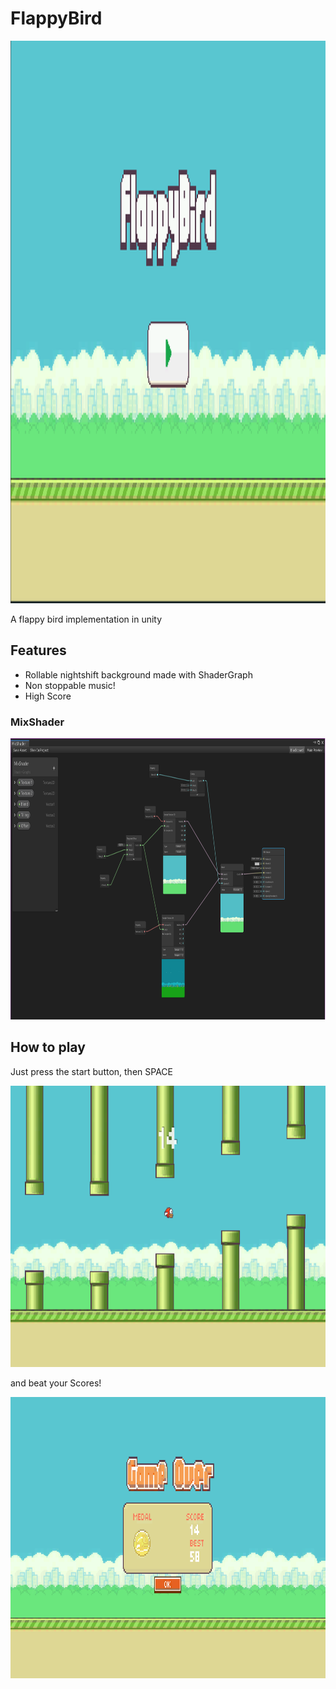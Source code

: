 # FlappyBird

<p align="center">
  <img src="https://github.com/VictorHerbert/FlappyBird/raw/master/Assets/Resources/Screenshoots/Menu.png" width="1600" height="900"/>
</p>


A flappy bird  implementation in unity

## Features

* Rollable nightshift background made with ShaderGraph
* Non stoppable music!
* High Score

### MixShader

<p align="center">
  <img src="https://github.com/VictorHerbert/FlappyBird/raw/master/Assets/Resources/Screenshoots/MixShader.png" width="800" height="450"/>
</p>

## How to play

Just press the start button, then SPACE

<p align="center">
  <img src="https://github.com/VictorHerbert/FlappyBird/raw/master/Assets/Resources/Screenshoots/Running.png" width="800" height="450"/>
</p>

and beat your Scores!

<p align="center">
  <img src="https://github.com/VictorHerbert/FlappyBird/raw/master/Assets/Resources/Screenshoots/Score.png" width="800" height="450"/>
</p>